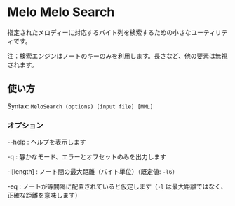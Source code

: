 Melo Melo Search
================

指定されたメロディーに対応するバイト列を検索するための小さなユーティリティです。

注：検索エンジンはノートのキーのみを利用します。長さなど、他の要素は無視されます。

使い方
------

Syntax: `MeloSearch (options) [input file] [MML]`

### オプション

--help
  : ヘルプを表示します

-q
  : 静かなモード、エラーとオフセットのみを出力します

-l[length]
  : ノート間の最大距離（バイト単位）（既定値: `-l6`）

-eq
  : ノートが等間隔に配置されていると仮定します（`-l` は最大距離ではなく、正確な距離を意味します）
